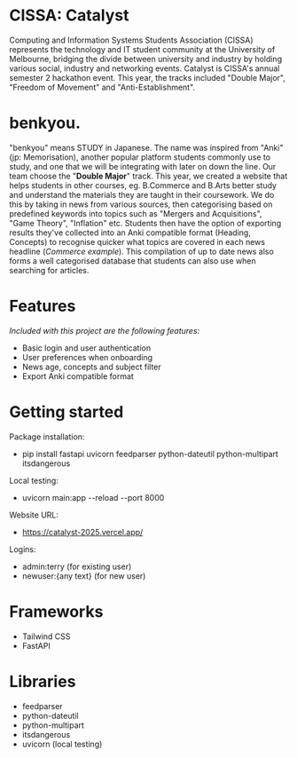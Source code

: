 # CISSA: Catalyst
Computing and Information Systems Students Association (CISSA) represents the technology and IT student community at the University of Melbourne, bridging the divide between university and industry by holding various social, industry and networking events. Catalyst is CISSA's annual semester 2 hackathon event. This year, the tracks included "Double Major", "Freedom of Movement" and "Anti-Establishment". 

# benkyou.
"benkyou" means STUDY in Japanese. The name was inspired from "Anki" (jp: Memorisation), another popular platform students commonly use to study, and one that we will be integrating with later on down the line. Our team choose the "__Double Major__" track. This year, we created a website that helps students in other courses, eg. B.Commerce and B.Arts better study and understand the materials they are taught in their coursework. We do this by taking in news from various sources, then categorising based on predefined keywords into topics such as "Mergers and Acquisitions", "Game Theory", "Inflation" etc. Students then have the option of exporting results they've collected into an Anki compatible format (Heading, Concepts) to recognise quicker what topics are covered in each news headline (_Commerce example_). This compilation of up to date news also forms a well categorised database that students can also use when searching for articles.

# Features
_Included with this project are the following features:_
- Basic login and user authentication
- User preferences when onboarding
- News age, concepts and subject filter
- Export Anki compatible format 

# Getting started 
Package installation:
- pip install fastapi uvicorn feedparser python-dateutil python-multipart itsdangerous

Local testing:
- uvicorn main:app --reload --port 8000

Website URL:
- https://catalyst-2025.vercel.app/

Logins:
- admin:terry (for existing user)
- newuser:{any text} (for new user)

# Frameworks
- Tailwind CSS
- FastAPI

# Libraries
- feedparser
- python-dateutil
- python-multipart
- itsdangerous
- uvicorn (local testing)
